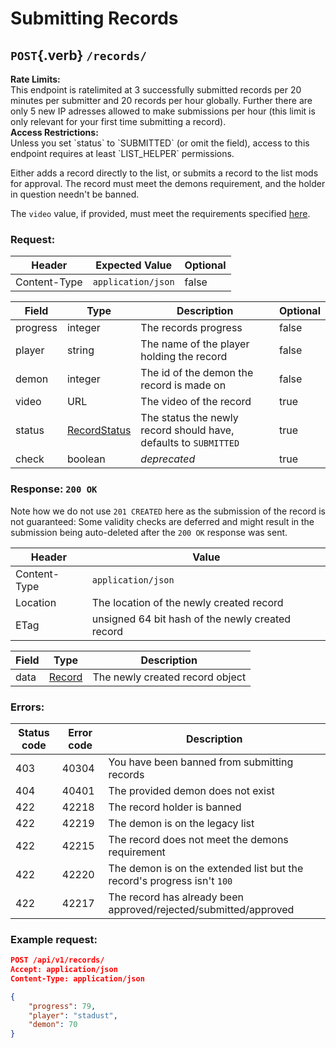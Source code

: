 <div class='panel fade js-scroll-anim' data-anim='fade'>

# Submitting Records

## `POST`{.verb} `/records/`

<div class='info-yellow'>
<b>Rate Limits:</b><br>
This endpoint is ratelimited at 3 successfully submitted records per 20 minutes per submitter and 20 records per hour globally. Further there are only 5 new IP adresses allowed to make submissions per hour (this limit is only relevant for your first time submitting a record).
</div>

<div class='info-yellow'>
<b>Access Restrictions:</b><br>
Unless you set `status` to `SUBMITTED` (or omit the field), access to this endpoint requires at least `LIST_HELPER` permissions.
</div>

Either adds a record directly to the list, or submits a record to the list mods for approval. The record must meet the demons requirement, and the holder in question needn't be banned.

The `video` value, if provided, must meet the requirements specified [here](/documentation/#video).

### Request:

| Header       | Expected Value     | Optional |
| ------------ | ------------------ | -------- |
| Content-Type | `application/json` | false    |

| Field    | Type                                                  | Description                                                      | Optional |
| -------- | ----------------------------------------------------- | ---------------------------------------------------------------- | -------- |
| progress | integer                                               | The records progress                                             | false    |
| player   | string                                                | The name of the player holding the record                        | false    |
| demon    | integer                                               | The id of the demon the record is made on                      | false    |
| video    | URL                                                   | The video of the record                                          | true     |
| status   | [RecordStatus](/documentation/objects/#record-status) | The status the newly record should have, defaults to `SUBMITTED` | true     |
| check    | boolean                                               | _deprecated_                                                     | true     |

### Response: `200 OK`

Note how we do not use `201 CREATED` here as the submission of the record is not guaranteed: Some validity checks are deferred and might result in the submission being auto-deleted after the `200 OK` response was sent.

| Header       | Value                                            |
| ------------ | ------------------------------------------------ |
| Content-Type | `application/json`                               |
| Location     | The location of the newly created record         |
| ETag         | unsigned 64 bit hash of the newly created record |

| Field | Type                                     | Description                     |
| ----- | ---------------------------------------- | ------------------------------- |
| data  | [Record](/documentation/objects/#record) | The newly created record object |

### Errors:

| Status code | Error code | Description                                                             |
| ----------- | ---------- | ----------------------------------------------------------------------- |
| 403         | 40304      | You have been banned from submitting records                            |
| 404         | 40401      | The provided demon does not exist                                       |
| 422         | 42218      | The record holder is banned                                             |
| 422         | 42219      | The demon is on the legacy list                                         |
| 422         | 42215      | The record does not meet the demons requirement                         |
| 422         | 42220      | The demon is on the extended list but the record's progress isn't `100` |
| 422         | 42217      | The record has already been approved/rejected/submitted/approved        |

### Example request:

```json
POST /api/v1/records/
Accept: application/json
Content-Type: application/json

{
    "progress": 79,
    "player": "stadust",
    "demon": 70
}
```

</div>
